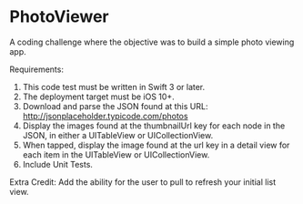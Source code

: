 # PhotoViewer

A coding challenge where the objective was to build a simple photo viewing app.

Requirements:
1. This code test must be written in Swift 3 or later.
2. The deployment target must be iOS 10+.
3. Download and parse the JSON found at this URL: http://jsonplaceholder.typicode.com/photos
4. Display the images found at the thumbnailUrl key for each node in the JSON, in either a UITableView or UICollectionView.
5. When tapped, display the image found at the url key in a detail view for each item in the UITableView or UICollectionView.
6. Include Unit Tests.

Extra Credit: Add the ability for the user to pull to refresh your initial list view.
